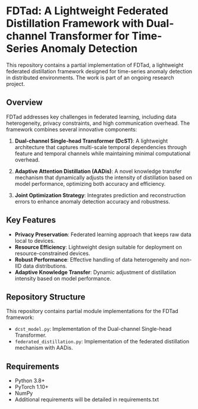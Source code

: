 # FDTad: A Lightweight Federated Distillation Framework with Dual-channel Transformer for Time-Series Anomaly Detection

This repository contains a partial implementation of FDTad, a lightweight federated distillation framework designed for time-series anomaly detection in distributed environments. The work is part of an ongoing research project.

## Overview

FDTad addresses key challenges in federated learning, including data heterogeneity, privacy constraints, and high communication overhead. The framework combines several innovative components:

1. **Dual-channel Single-head Transformer (DcST)**: A lightweight architecture that captures multi-scale temporal dependencies through feature and temporal channels while maintaining minimal computational overhead.

2. **Adaptive Attention Distillation (AADis)**: A novel knowledge transfer mechanism that dynamically adjusts the intensity of distillation based on model performance, optimizing both accuracy and efficiency.

3. **Joint Optimization Strategy**: Integrates prediction and reconstruction errors to enhance anomaly detection accuracy and robustness.

## Key Features

- **Privacy Preservation**: Federated learning approach that keeps raw data local to devices.
- **Resource Efficiency**: Lightweight design suitable for deployment on resource-constrained devices.
- **Robust Performance**: Effective handling of data heterogeneity and non-IID data distributions.
- **Adaptive Knowledge Transfer**: Dynamic adjustment of distillation intensity based on model performance.

## Repository Structure

This repository contains partial module implementations for the FDTad framework:

- `dcst_model.py`: Implementation of the Dual-channel Single-head Transformer.
- `federated_distillation.py`: Implementation of the federated distillation mechanism with AADis.

## Requirements

- Python 3.8+
- PyTorch 1.10+
- NumPy
- Additional requirements will be detailed in requirements.txt
